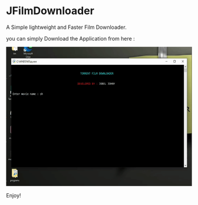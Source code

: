 # JFilmDownloader
A Simple lightweight and Faster Film Downloader.

you can simply Download the Application from here : 

![](demo.gif)


Enjoy!
 
